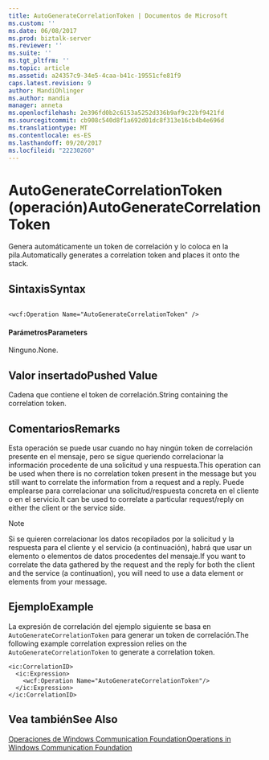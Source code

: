 ```yaml
---
title: AutoGenerateCorrelationToken | Documentos de Microsoft
ms.custom: ''
ms.date: 06/08/2017
ms.prod: biztalk-server
ms.reviewer: ''
ms.suite: ''
ms.tgt_pltfrm: ''
ms.topic: article
ms.assetid: a24357c9-34e5-4caa-b41c-19551cfe81f9
caps.latest.revision: 9
author: MandiOhlinger
ms.author: mandia
manager: anneta
ms.openlocfilehash: 2e396fd0b2c6153a5252d336b9af9c22bf9421fd
ms.sourcegitcommit: cb908c540d8f1a692d01dc8f313e16cb4b4e696d
ms.translationtype: MT
ms.contentlocale: es-ES
ms.lasthandoff: 09/20/2017
ms.locfileid: "22230260"
---
```

# <a name="autogeneratecorrelationtoken"></a><span data-ttu-id="b8a9f-102">AutoGenerateCorrelationToken (operación)</span><span class="sxs-lookup"><span data-stu-id="b8a9f-102">AutoGenerateCorrelationToken</span></span>
<span data-ttu-id="b8a9f-103">Genera automáticamente un token de correlación y lo coloca en la pila.</span><span class="sxs-lookup"><span data-stu-id="b8a9f-103">Automatically generates a correlation token and places it onto the stack.</span></span>  
  
## <a name="syntax"></a><span data-ttu-id="b8a9f-104">Sintaxis</span><span class="sxs-lookup"><span data-stu-id="b8a9f-104">Syntax</span></span>  
  
```  
  
<wcf:Operation Name="AutoGenerateCorrelationToken" />  
```  
  
#### <a name="parameters"></a><span data-ttu-id="b8a9f-105">Parámetros</span><span class="sxs-lookup"><span data-stu-id="b8a9f-105">Parameters</span></span>  
 <span data-ttu-id="b8a9f-106">Ninguno.</span><span class="sxs-lookup"><span data-stu-id="b8a9f-106">None.</span></span>  
  
## <a name="pushed-value"></a><span data-ttu-id="b8a9f-107">Valor insertado</span><span class="sxs-lookup"><span data-stu-id="b8a9f-107">Pushed Value</span></span>  
 <span data-ttu-id="b8a9f-108">Cadena que contiene el token de correlación.</span><span class="sxs-lookup"><span data-stu-id="b8a9f-108">String containing the correlation token.</span></span>  
  
## <a name="remarks"></a><span data-ttu-id="b8a9f-109">Comentarios</span><span class="sxs-lookup"><span data-stu-id="b8a9f-109">Remarks</span></span>  
 <span data-ttu-id="b8a9f-110">Esta operación se puede usar cuando no hay ningún token de correlación presente en el mensaje, pero se sigue queriendo correlacionar la información procedente de una solicitud y una respuesta.</span><span class="sxs-lookup"><span data-stu-id="b8a9f-110">This operation can be used when there is no correlation token present in the message but you still want to correlate the information from a request and a reply.</span></span> <span data-ttu-id="b8a9f-111">Puede emplearse para correlacionar una solicitud/respuesta concreta en el cliente o en el servicio.</span><span class="sxs-lookup"><span data-stu-id="b8a9f-111">It can be used to correlate a particular request/reply on either the client or the service side.</span></span>  
  
> [!NOTE]
>  <span data-ttu-id="b8a9f-112">Si se quieren correlacionar los datos recopilados por la solicitud y la respuesta para el cliente y el servicio (a continuación), habrá que usar un elemento o elementos de datos procedentes del mensaje.</span><span class="sxs-lookup"><span data-stu-id="b8a9f-112">If you want to correlate the data gathered by the request and the reply for both the client and the service (a continuation), you will need to use a data element or elements from your message.</span></span>  
  
## <a name="example"></a><span data-ttu-id="b8a9f-113">Ejemplo</span><span class="sxs-lookup"><span data-stu-id="b8a9f-113">Example</span></span>  
 <span data-ttu-id="b8a9f-114">La expresión de correlación del ejemplo siguiente se basa en `AutoGenerateCorrelationToken` para generar un token de correlación.</span><span class="sxs-lookup"><span data-stu-id="b8a9f-114">The following example correlation expression relies on the `AutoGenerateCorrelationToken` to generate a correlation token.</span></span>  
  
```  
<ic:CorrelationID>  
  <ic:Expression>            
    <wcf:Operation Name="AutoGenerateCorrelationToken"/>  
  </ic:Expression>  
</ic:CorrelationID>  
```  
  
## <a name="see-also"></a><span data-ttu-id="b8a9f-115">Vea también</span><span class="sxs-lookup"><span data-stu-id="b8a9f-115">See Also</span></span>  
 [<span data-ttu-id="b8a9f-116">Operaciones de Windows Communication Foundation</span><span class="sxs-lookup"><span data-stu-id="b8a9f-116">Operations in Windows Communication Foundation</span></span>](../core/operations-in-windows-communication-foundation.md)